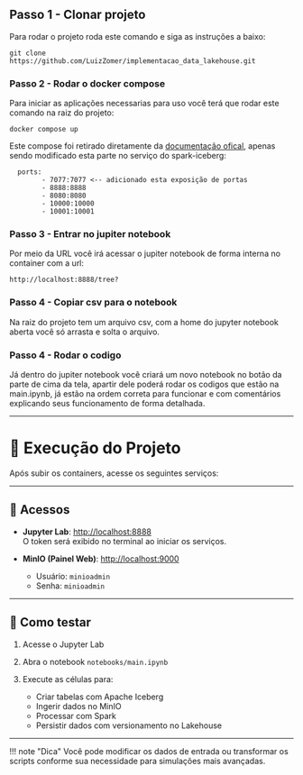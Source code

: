 ## Passo 1 - Clonar projeto 

Para rodar o projeto roda este comando e siga as instruções a baixo:
```
git clone https://github.com/LuizZomer/implementacao_data_lakehouse.git
```

### Passo 2 - Rodar o docker compose

Para iniciar as aplicações necessarias para uso você terá que rodar este comando na raiz do projeto:
```
docker compose up
```
Este compose foi retirado diretamente da [documentação ofical](https://iceberg.apache.org/spark-quickstart/#docker-compose), apenas sendo modificado esta parte no serviço do spark-iceberg:

```
  ports:
        - 7077:7077 <-- adicionado esta exposição de portas
        - 8888:8888
        - 8080:8080
        - 10000:10000
        - 10001:10001
```

### Passo 3 - Entrar no jupiter notebook

Por meio da URL você irá acessar o jupiter notebook de forma interna no container com a url:
```
http://localhost:8888/tree?
```

### Passo 4 - Copiar csv para o notebook

Na raiz do projeto tem um arquivo csv, com a home do jupyter notebook aberta você só arrasta e solta o arquivo. 

### Passo 4 - Rodar o codigo

Já dentro do jupiter notebook você criará um novo notebook no botão da parte de cima da tela, apartir dele poderá rodar os codigos que estão na main.ipynb, já estão na ordem correta para funcionar e com comentários explicando seus funcionamento de forma detalhada.

-------------------------------------------------------------------------------------------------------------------------------------

# 🚀 Execução do Projeto

Após subir os containers, acesse os seguintes serviços:

---

## 🔗 Acessos

- **Jupyter Lab**: [http://localhost:8888](http://localhost:8888)  
  O token será exibido no terminal ao iniciar os serviços.

- **MinIO (Painel Web)**: [http://localhost:9000](http://localhost:9000)  
  - Usuário: `minioadmin`  
  - Senha: `minioadmin`

---

## 🧪 Como testar

1. Acesse o Jupyter Lab
2. Abra o notebook `notebooks/main.ipynb`
3. Execute as células para:

   - Criar tabelas com Apache Iceberg
   - Ingerir dados no MinIO
   - Processar com Spark
   - Persistir dados com versionamento no Lakehouse

---

!!! note "Dica"
    Você pode modificar os dados de entrada ou transformar os scripts conforme sua necessidade para simulações mais avançadas.
